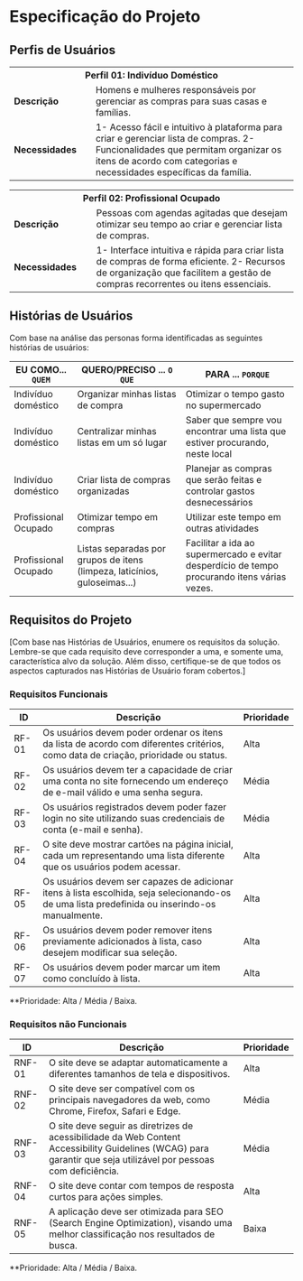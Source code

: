# Especificação do Projeto

## Perfis de Usuários

<table>
<tbody>
<tr align=center>
<th colspan="2">Perfil 01: Indivíduo Doméstico</th>
</tr>
<tr>
<td width="150px"><b>Descrição</b></td>
<td width="600px">Homens e mulheres responsáveis por gerenciar as compras para suas casas e famílias.</td>
</tr>
<tr>
<td><b>Necessidades</b></td>
<td>1- Acesso fácil e intuitivo à plataforma para criar e gerenciar lista de compras.
    2- Funcionalidades que permitam organizar os itens de acordo com categorias e necessidades específicas da família.</td>
</tr>
</tbody>
</table>

<table>
<tbody>
<tr align=center>
<th colspan="2">Perfil 02: Profissional Ocupado</th>
</tr>
<tr>
<td width="150px"><b>Descrição</b></td>
<td width="600px">Pessoas com agendas agitadas que desejam otimizar seu tempo ao criar e gerenciar lista de compras.</td>
</tr>
<tr>
<td><b>Necessidades</b></td>
<td>1- Interface intuitiva e rápida para criar lista de compras de forma eficiente.
    2- Recursos de organização que facilitem a gestão de compras recorrentes ou itens essenciais.</td>
</tr>
</tbody>
</table>


## Histórias de Usuários

Com base na análise das personas forma identificadas as seguintes histórias de usuários:

|EU COMO... `QUEM`    | QUERO/PRECISO ... `O QUE`               |PARA ... `PORQUE`         |
|---------------------|-----------------------------------------|--------------------------|
| Indivíduo doméstico | Organizar minhas listas de compra       | Otimizar o tempo gasto no supermercado |
| Indivíduo doméstico | Centralizar minhas listas em um só lugar| Saber que sempre vou encontrar uma lista que estiver procurando, neste local |
| Indivíduo doméstico | Criar lista de compras organizadas      | Planejar as compras que serão feitas e controlar gastos desnecessários |
| Profissional Ocupado| Otimizar tempo em compras               | Utilizar este tempo em outras atividades |
| Profissional Ocupado| Listas separadas por grupos de itens (limpeza, laticínios, guloseimas...) | Facilitar a ida ao supermercado e evitar desperdício de tempo procurando itens várias vezes. |
## Requisitos do Projeto

[Com base nas Histórias de Usuários, enumere os requisitos da solução. Lembre-se que cada requisito deve corresponder a uma, e somente uma, característica alvo da solução. Além disso, certifique-se de que todos os aspectos capturados nas Histórias de Usuário foram cobertos.]

### Requisitos Funcionais

| ID    | Descrição                       | Prioridade |
|-------|---------------------------------|------------|
| RF-01 | Os usuários devem poder ordenar os itens da lista de acordo com diferentes critérios, como data de criação, prioridade ou status. | Alta | 
| RF-02 | Os usuários devem ter a capacidade de criar uma conta no site fornecendo um endereço de e-mail válido e uma senha segura. | Média |
| RF-03 | Os usuários registrados devem poder fazer login no site utilizando suas credenciais de conta (e-mail e senha). | Média |
| RF-04 | O site deve mostrar cartões na página inicial, cada um representando uma lista diferente que os usuários podem acessar. | Alta   |
| RF-05 | Os usuários devem ser capazes de adicionar itens à lista escolhida, seja selecionando-os de uma lista predefinida ou inserindo-os manualmente. | Alta |
| RF-06 | Os usuários devem poder remover itens previamente adicionados à lista, caso desejem modificar sua seleção. | Alta |
| RF-07 | Os usuários devem poder marcar um item como concluído à lista. | Alta |

**Prioridade: Alta / Média / Baixa. 

### Requisitos não Funcionais

|ID      | Descrição               |Prioridade |
|--------|-------------------------|-----------|
| RNF-01 | O site deve se adaptar automaticamente a diferentes tamanhos de tela e dispositivos. | Alta |
| RNF-02 | O site deve ser compatível com os principais navegadores da web, como Chrome, Firefox, Safari e Edge. | Média |
| RNF-03 | O site deve seguir as diretrizes de acessibilidade da Web Content Accessibility Guidelines (WCAG) para garantir que seja utilizável por pessoas com deficiência. | Média |
| RNF-04 | O site deve contar com tempos de resposta curtos para ações simples. | Alta |
| RNF-05 | A aplicação deve ser otimizada para SEO (Search Engine Optimization), visando uma melhor classificação nos resultados de busca. | Baixa |

**Prioridade: Alta / Média / Baixa. 

